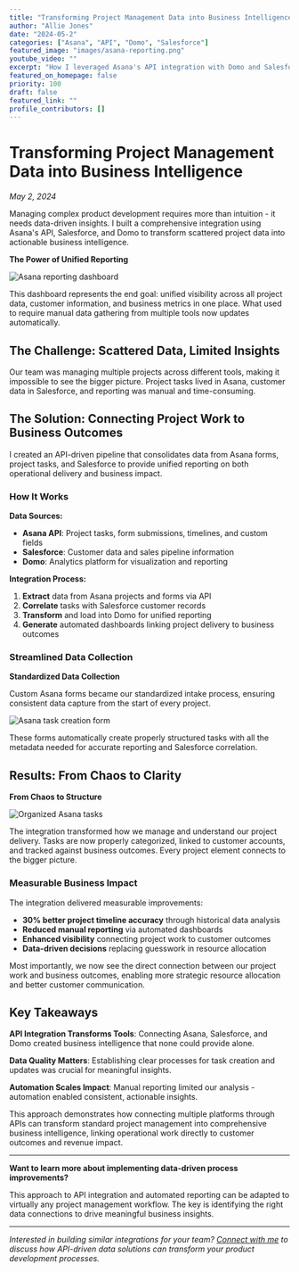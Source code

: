 ```yaml
---
title: "Transforming Project Management Data into Business Intelligence"
author: "Allie Jones"
date: "2024-05-2"
categories: ["Asana", "API", "Domo", "Salesforce"]
featured_image: "images/asana-reporting.png"
youtube_video: ""
excerpt: "How I leveraged Asana's API integration with Domo and Salesforce to consolidate reporting from Asana forms and projects, correlating tasks with sales data for comprehensive process insights."
featured_on_homepage: false
priority: 100
draft: false
featured_link: ""
profile_contributors: []
---
```


# Transforming Project Management Data into Business Intelligence

*May 2, 2024*

Managing complex product development requires more than intuition - it needs data-driven insights. I built a comprehensive integration using Asana's API, Salesforce, and Domo to transform scattered project data into actionable business intelligence.

**The Power of Unified Reporting**

![Asana reporting dashboard](images/asana-reporting.png)

This dashboard represents the end goal: unified visibility across all project data, customer information, and business metrics in one place. What used to require manual data gathering from multiple tools now updates automatically.

## The Challenge: Scattered Data, Limited Insights

Our team was managing multiple projects across different tools, making it impossible to see the bigger picture. Project tasks lived in Asana, customer data in Salesforce, and reporting was manual and time-consuming.

## The Solution: Connecting Project Work to Business Outcomes

I created an API-driven pipeline that consolidates data from Asana forms, project tasks, and Salesforce to provide unified reporting on both operational delivery and business impact.

### How It Works

**Data Sources:**
- **Asana API**: Project tasks, form submissions, timelines, and custom fields
- **Salesforce**: Customer data and sales pipeline information  
- **Domo**: Analytics platform for visualization and reporting

**Integration Process:**
1. **Extract** data from Asana projects and forms via API
2. **Correlate** tasks with Salesforce customer records
3. **Transform** and load into Domo for unified reporting
4. **Generate** automated dashboards linking project delivery to business outcomes

### Streamlined Data Collection

**Standardized Data Collection**

Custom Asana forms became our standardized intake process, ensuring consistent data capture from the start of every project.

![Asana task creation form](images/asana-tasks-form.png)

These forms automatically create properly structured tasks with all the metadata needed for accurate reporting and Salesforce correlation.

## Results: From Chaos to Clarity

**From Chaos to Structure**

![Organized Asana tasks](images/asana-tasks.png)

The integration transformed how we manage and understand our project delivery. Tasks are now properly categorized, linked to customer accounts, and tracked against business outcomes. Every project element connects to the bigger picture.

### Measurable Business Impact

The integration delivered measurable improvements:
- **30% better project timeline accuracy** through historical data analysis
- **Reduced manual reporting** via automated dashboards
- **Enhanced visibility** connecting project work to customer outcomes
- **Data-driven decisions** replacing guesswork in resource allocation

Most importantly, we now see the direct connection between our project work and business outcomes, enabling more strategic resource allocation and better customer communication.

## Key Takeaways

**API Integration Transforms Tools**: Connecting Asana, Salesforce, and Domo created business intelligence that none could provide alone.

**Data Quality Matters**: Establishing clear processes for task creation and updates was crucial for meaningful insights.

**Automation Scales Impact**: Manual reporting limited our analysis - automation enabled consistent, actionable insights.

This approach demonstrates how connecting multiple platforms through APIs can transform standard project management into comprehensive business intelligence, linking operational work directly to customer outcomes and revenue impact.

---

**Want to learn more about implementing data-driven process improvements?**

This approach to API integration and automated reporting can be adapted to virtually any project management workflow. The key is identifying the right data connections to drive meaningful business insights.

---

*Interested in building similar integrations for your team? [Connect with me](/contact) to discuss how API-driven data solutions can transform your product development processes.*